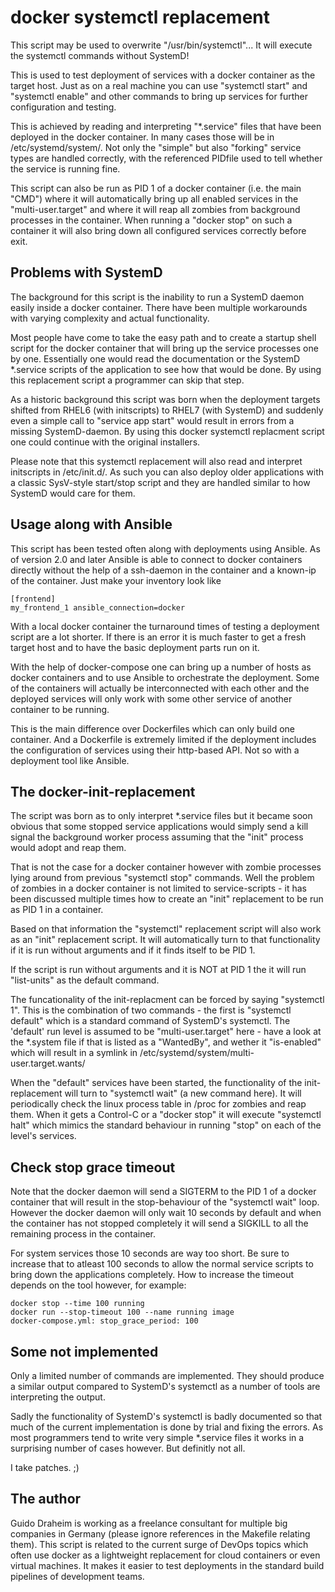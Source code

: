 # docker systemctl replacement

This script may be used to overwrite "/usr/bin/systemctl"...
It will execute the systemctl commands without SystemD!

This is used to test deployment of services with a docker
container as the target host. Just as on a real machine you 
can use "systemctl start" and "systemctl enable" and other 
commands to bring up services for further configuration and 
testing.

This is achieved by reading and interpreting "*.service"
files that have been deployed in the docker container. In
many cases those will be in /etc/systemd/system/. Not only
the "simple" but also "forking" service types are handled
correctly, with the referenced PIDfile used to tell whether 
the service is running fine.

This script can also be run as PID 1 of a docker container
(i.e. the main "CMD") where it will automatically bring up
all enabled services in the "multi-user.target" and where it 
will reap all zombies from background processes in the container.
When running a "docker stop" on such a container it will also 
bring down all configured services correctly before exit.

## Problems with SystemD

The background for this script is the inability to run a
SystemD daemon easily inside a docker container. There have
been multiple workarounds with varying complexity and actual
functionality.

Most people have come to take the easy path and to create a
startup shell script for the docker container that will
bring up the service processes one by one. Essentially one would
read the documentation or the SystemD *.service scripts of the
application to see how that would be done. By using this
replacement script a programmer can skip that step.

As a historic background this script was born when the
deployment targets shifted from RHEL6 (with initscripts)
to RHEL7 (with SystemD) and suddenly even a simple call
to "service app start" would result in errors from a missing
SystemD-daemon. By using this docker systemctl replacment
script one could continue with the original installers.

Please note that this systemctl replacement will also
read and interpret initscripts in /etc/init.d/. As such
you can also deploy older applications with a classic 
SysV-style start/stop script and they are handled similar 
to how SystemD would care for them.

## Usage along with Ansible

This script has been tested often along with deployments
using Ansible. As of version 2.0 and later Ansible is
able to connect to docker containers directly without the
help of a ssh-daemon in the container and a known-ip of 
the container. Just make your inventory look like

    [frontend]
    my_frontend_1 ansible_connection=docker

With a local docker container the turnaround times of
testing a deployment script are a lot shorter. If there
is an error it is much faster to get a fresh target host 
and to have the basic deployment parts run on it.

With the help of docker-compose one can bring up a
number of hosts as docker containers and to use Ansible
to orchestrate the deployment. Some of the containers
will actually be interconnected with each other and the
deployed services will only work with some other service
of another container to be running.

This is the main difference over Dockerfiles which can
only build one container. And a Dockerfile is extremely
limited if the deployment includes the configuration of
services using their http-based API. Not so with a
deployment tool like Ansible.

## The docker-init-replacement

The script was born as to only interpret *.service files
but it became soon obvious that some stopped service
applications would simply send a kill signal the background
worker process assuming that the "init" process would
adopt and reap them.

That is not the case for a docker container however with
zombie processes lying around from previous "systemctl stop"
commands. Well the problem of zombies in a docker container
is not limited to service-scripts - it has been discussed
multiple times how to create an "init" replacement to be
run as PID 1 in a container.

Based on that information the "systemctl" replacement script
will also work as an "init" replacement script. It will
automatically turn to that functionality if it is run without
arguments and if it finds itself to be PID 1.

If the script is run without arguments and it is NOT at PID 1
the it will run "list-units" as the default command.

The funcationality of the init-replacment can be forced by
saying "systemctl 1". This is the combination of two 
commands - the first is "systemctl default" which is a
standard command of SystemD's systemctl. The 'default' run
level is assumed to be "multi-user.target" here - have a
look at the *.system file if that is listed as a "WantedBy", 
and wether it "is-enabled" which will result in a symlink 
in /etc/systemd/system/multi-user.target.wants/

When the "default" services have been started, the functionality
of the init-replacement will turn to "systemctl wait" (a new
command here). It will periodically check the linux process table
in /proc for zombies and reap them. When it gets a Control-C
or a "docker stop" it will execute "systemctl halt" which 
mimics the standard behaviour in running "stop" on each of
the level's services.

## Check stop grace timeout

Note that the docker daemon will send a SIGTERM to the PID 1
of a docker container that will result in the stop-behaviour
of the "systemctl wait" loop. However the docker daemon will
only wait 10 seconds by default and when the container has
not stopped completely it will send a SIGKILL to all the
remaining process in the container.

For system services those 10 seconds are way too short. Be
sure to increase that to atleast 100 seconds to allow the
normal service scripts to bring down the applications
completely. How to increase the timeout depends on the tool
however, for example:

    docker stop --time 100 running
    docker run --stop-timeout 100 --name running image
    docker-compose.yml: stop_grace_period: 100

## Some not implemented

Only a limited number of commands are implemented. They
should produce a similar output compared to SystemD's
systemctl as a number of tools are interpreting the
output.

Sadly the functionality of SystemD's systemctl is badly
documented so that much of the current implementation is
done by trial and fixing the errors. As most programmers
tend to write very simple *.service files it works in a
surprising number of cases however. But definitly not all.

I take patches. ;)

## The author

Guido Draheim is working as a freelance consultant for
multiple big companies in Germany (please ignore references
in the Makefile relating them). This script is related to 
the current surge of DevOps topics which often use docker 
as a lightweight replacement for cloud containers or even 
virtual machines. It makes it easier to test deployments
in the standard build pipelines of development teams.







